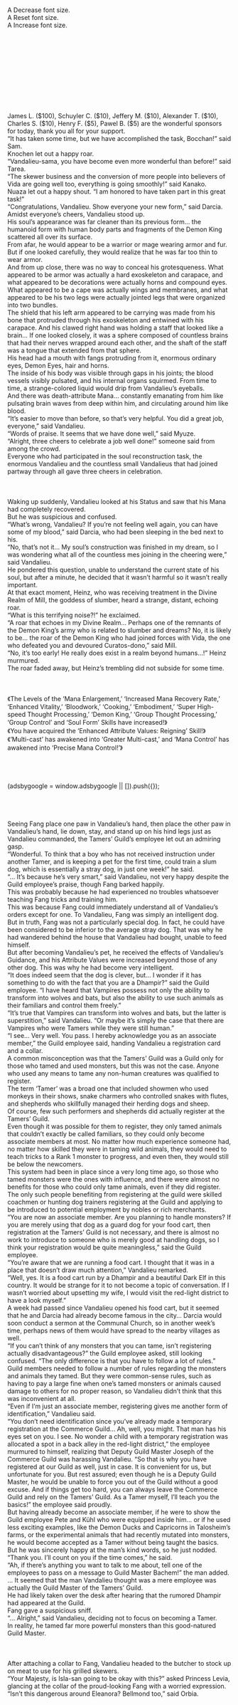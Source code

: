 <br/>
<br/>
<br/>
<br/>
<br/>
<br/>
<br/>
A Decrease font size.<br/>
A Reset font size.<br/>
A Increase font size.<br/>
<br/>
<br/>
<br/>
<br/>
<br/>
<br/>
<br/>
<br/>
<br/>
<br/>
<br/>
James L. ($100), Schuyler C. ($10), Jeffery M. ($10), Alexander T. ($10), Charles S. ($10), Henry F. ($5), Pawel B. ($5) are the wonderful sponsors for today, thank you all for your support.<br/>
“It has taken some time, but we have accomplished the task, Bocchan!” said Sam.<br/>
Knochen let out a happy roar.<br/>
“Vandalieu-sama, you have become even more wonderful than before!” said Tarea.<br/>
“The skewer business and the conversion of more people into believers of Vida are going well too, everything is going smoothly!” said Kanako.<br/>
Nuaza let out a happy shout. “I am honored to have taken part in this great task!”<br/>
“Congratulations, Vandalieu. Show everyone your new form,” said Darcia.<br/>
Amidst everyone’s cheers, Vandalieu stood up.<br/>
His soul’s appearance was far cleaner than its previous form… the humanoid form with human body parts and fragments of the Demon King scattered all over its surface.<br/>
From afar, he would appear to be a warrior or mage wearing armor and fur. But if one looked carefully, they would realize that he was far too thin to wear armor.<br/>
And from up close, there was no way to conceal his grotesqueness. What appeared to be armor was actually a hard exoskeleton and carapace, and what appeared to be decorations were actually horns and compound eyes. What appeared to be a cape was actually wings and membranes, and what appeared to be his two legs were actually jointed legs that were organized into two bundles.<br/>
The shield that his left arm appeared to be carrying was made from his bone that protruded through his exoskeleton and entwined with his carapace. And his clawed right hand was holding a staff that looked like a brain… If one looked closely, it was a sphere composed of countless brains that had their nerves wrapped around each other, and the shaft of the staff was a tongue that extended from that sphere.<br/>
His head had a mouth with fangs protruding from it, enormous ordinary eyes, Demon Eyes, hair and horns.<br/>
The inside of his body was visible through gaps in his joints; the blood vessels visibly pulsated, and his internal organs squirmed. From time to time, a strange-colored liquid would drip from Vandalieu’s eyeballs.<br/>
And there was death-attribute Mana… constantly emanating from him like pulsating brain waves from deep within him, and circulating around him like blood.<br/>
“It’s easier to move than before, so that’s very helpful. You did a great job, everyone,” said Vandalieu.<br/>
“Words of praise. It seems that we have done well,” said Myuze.<br/>
“Alright, three cheers to celebrate a job well done!” someone said from among the crowd.<br/>
Everyone who had participated in the soul reconstruction task, the enormous Vandalieu and the countless small Vandalieus that had joined partway through all gave three cheers in celebration.<br/>
 <br/>
 <br/>
 <br/>
Waking up suddenly, Vandalieu looked at his Status and saw that his Mana had completely recovered.<br/>
But he was suspicious and confused.<br/>
“What’s wrong, Vandalieu? If you’re not feeling well again, you can have some of my blood,” said Darcia, who had been sleeping in the bed next to his.<br/>
“No, that’s not it… My soul’s construction was finished in my dream, so I was wondering what all of the countless mes joining in the cheering were,” said Vandalieu.<br/>
He pondered this question, unable to understand the current state of his soul, but after a minute, he decided that it wasn’t harmful so it wasn’t really important.<br/>
At that exact moment, Heinz, who was receiving treatment in the Divine Realm of Mill, the goddess of slumber, heard a strange, distant, echoing roar.<br/>
“What is this terrifying noise?!” he exclaimed.<br/>
“A roar that echoes in my Divine Realm… Perhaps one of the remnants of the Demon King’s army who is related to slumber and dreams? No, it is likely to be… the roar of the Demon King who had joined forces with Vida, the one who defeated you and devoured Curatos-dono,” said Mill.<br/>
“No, it’s too early! He really does exist in a realm beyond humans…!” Heinz murmured.<br/>
The roar faded away, but Heinz’s trembling did not subside for some time.<br/>
 <br/>
 <br/>
 <br/>
《The Levels of the ‘Mana Enlargement,’ ‘Increased Mana Recovery Rate,’ ‘Enhanced Vitality,’ ‘Bloodwork,’ ‘Cooking,’ ‘Embodiment,’ ‘Super High-speed Thought Processing,’ ‘Demon King,’ ‘Group Thought Processing,’ ‘Group Control’ and ‘Soul Form’ Skills have increased!》<br/>
《You have acquired the ‘Enhanced Attribute Values: Reigning’ Skill!》<br/>
《‘Multi-cast’ has awakened into ‘Greater Multi-cast,’ and ‘Mana Control’ has awakened into ‘Precise Mana Control!’》<br/>
<br/>
<br/>
<br/>
<br/>
(adsbygoogle = window.adsbygoogle || []).push({});<br/>
<br/>
 <br/>
 <br/>
 <br/>
Seeing Fang place one paw in Vandalieu’s hand, then place the other paw in Vandalieu’s hand, lie down, stay, and stand up on his hind legs just as Vandalieu commanded, the Tamers’ Guild’s employee let out an admiring gasp.<br/>
“Wonderful. To think that a boy who has not received instruction under another Tamer, and is keeping a pet for the first time, could train a slum dog, which is essentially a stray dog, in just one week!” he said.<br/>
“… It’s because he’s very smart,” said Vandalieu, not very happy despite the Guild employee’s praise, though Fang barked happily.<br/>
This was probably because he had experienced no troubles whatsoever teaching Fang tricks and training him.<br/>
This was because Fang could immediately understand all of Vandalieu’s orders except for one. To Vandalieu, Fang was simply an intelligent dog.<br/>
But in truth, Fang was not a particularly special dog. In fact, he could have been considered to be inferior to the average stray dog. That was why he had wandered behind the house that Vandalieu had bought, unable to feed himself.<br/>
But after becoming Vandalieu’s pet, he received the effects of Vandalieu’s Guidance, and his Attribute Values were increased beyond those of any other dog. This was why he had become very intelligent.<br/>
“It does indeed seem that the dog is clever, but… I wonder if it has something to do with the fact that you are a Dhampir?” said the Guild employee. “I have heard that Vampires possess not only the ability to transform into wolves and bats, but also the ability to use such animals as their familiars and control them freely.”<br/>
“It’s true that Vampires can transform into wolves and bats, but the latter is superstition,” said Vandalieu. “Or maybe it’s simply the case that there are Vampires who were Tamers while they were still human.”<br/>
“I see… Very well. You pass. I hereby acknowledge you as an associate member,” the Guild employee said, handing Vandalieu a registration card and a collar.<br/>
A common misconception was that the Tamers’ Guild was a Guild only for those who tamed and used monsters, but this was not the case. Anyone who used any means to tame any non-human creatures was qualified to register.<br/>
The term ‘Tamer’ was a broad one that included showmen who used monkeys in their shows, snake charmers who controlled snakes with flutes, and shepherds who skillfully managed their herding dogs and sheep.<br/>
Of course, few such performers and shepherds did actually register at the Tamers’ Guild.<br/>
Even though it was possible for them to register, they only tamed animals that couldn’t exactly be called familiars, so they could only become associate members at most. No matter how much experience someone had, no matter how skilled they were in taming wild animals, they would need to teach tricks to a Rank 1 monster to progress, and even then, they would still be below the newcomers.<br/>
This system had been in place since a very long time ago, so those who tamed monsters were the ones with influence, and there were almost no benefits for those who could only tame animals, even if they did register.<br/>
The only such people benefiting from registering at the guild were skilled coachmen or hunting dog trainers registering at the Guild and applying to be introduced to potential employment by nobles or rich merchants.<br/>
“You are now an associate member. Are you planning to handle monsters? If you are merely using that dog as a guard dog for your food cart, then registration at the Tamers’ Guild is not necessary, and there is almost no work to introduce to someone who is merely good at handling dogs, so I think your registration would be quite meaningless,” said the Guild employee.<br/>
“You’re aware that we are running a food cart. I thought that it was in a place that doesn’t draw much attention,” Vandalieu remarked.<br/>
“Well, yes. It is a food cart run by a Dhampir and a beautiful Dark Elf in this country. It would be strange for it to not become a topic of conversation. If I wasn’t worried about upsetting my wife, I would visit the red-light district to have a look myself.”<br/>
A week had passed since Vandalieu opened his food cart, but it seemed that he and Darcia had already become famous in the city… Darcia would soon conduct a sermon at the Communal Church, so in another week’s time, perhaps news of them would have spread to the nearby villages as well.<br/>
“If you can’t think of any monsters that you can tame, isn’t registering actually disadvantageous?” the Guild employee asked, still looking confused. “The only difference is that you have to follow a lot of rules.”<br/>
Guild members needed to follow a number of rules regarding the monsters and animals they tamed. But they were common-sense rules, such as having to pay a large fine when one’s tamed monsters or animals caused damage to others for no proper reason, so Vandalieu didn’t think that this was inconvenient at all.<br/>
“Even if I’m just an associate member, registering gives me another form of identification,” Vandalieu said.<br/>
“You don’t need identification since you’ve already made a temporary registration at the Commerce Guild… Ah, well, you might. That man has his eyes set on you. I see. No wonder a child with a temporary registration was allocated a spot in a back alley in the red-light district,” the employee murmured to himself, realizing that Deputy Guild Master Joseph of the Commerce Guild was harassing Vandalieu. “So that is why you have registered at our Guild as well, just in case. It is convenient for us, but unfortunate for you. But rest assured; even though he is a Deputy Guild Master, he would be unable to force you out of the Guild without a good excuse. And if things get too hard, you can always leave the Commerce Guild and rely on the Tamers’ Guild. As a Tamer myself, I’ll teach you the basics!” the employee said proudly.<br/>
But having already become an associate member, if he were to show the Guild employee Pete and Kühl who were equipped inside him… or if he used less exciting examples, like the Demon Ducks and Capricorns in Talosheim’s farms, or the experimental animals that had recently mutated into monsters, he would become accepted as a Tamer without being taught the basics.<br/>
But he was sincerely happy at the man’s kind words, so he just nodded.<br/>
“Thank you. I’ll count on you if the time comes,” he said.<br/>
“Ah, if there’s anything you want to talk to me about, tell one of the employees to pass on a message to Guild Master Bachem!” the man added.<br/>
… It seemed that the man Vandalieu thought was a mere employee was actually the Guild Master of the Tamers’ Guild.<br/>
He had likely taken over the desk after hearing that the rumored Dhampir had appeared at the Guild.<br/>
Fang gave a suspicious sniff.<br/>
“… Alright,” said Vandalieu, deciding not to focus on becoming a Tamer.<br/>
In reality, he tamed far more powerful monsters than this good-natured Guild Master.<br/>
 <br/>
 <br/>
 <br/>
After attaching a collar to Fang, Vandalieu headed to the butcher to stock up on meat to use for his grilled skewers.<br/>
“Your Majesty, is Isla-san going to be okay with this?” asked Princess Levia, glancing at the collar of the proud-looking Fang with a worried expression.<br/>
“Isn’t this dangerous around Eleanora? Bellmond too,” said Orbia.<br/>
<br/>
<br/>
<br/>
<br/>
(adsbygoogle = window.adsbygoogle || []).push({});<br/>
<br/>
Isla, who was currently infiltrating the city’s criminal organization, was a Vampire Zombie who had remained low-key for three years after she became an Undead in order to acquire the ‘Eclipse Emperor’s Hound’ Title and receive a collar. Eleanora and Bellmond were Vampires who had showed great effort and dedication in order to receive collars from Vandalieu.<br/>
But surely even they would not be jealous of Fang, who was actually a dog… though nobody could be certain of this.<br/>
But Chipuras was glaring at Fang, his jealousy practically glowing.<br/>
“This dog wears a collar that I, Chipuras, the former ‘Fine Dog’ of the Five Hounds, am no longer able to wear…!” he groaned.<br/>
He had also been a Vampire when he was alive, one of Isla and Bellmond’s colleagues.<br/>
“Chipuras, your tone has not quite become unpleasant, but control yourself. I’ll tell Isla and the others when they come to the house, so it’s essentially fine,” said Vandalieu.<br/>
“Boss, are you trying to say that things are not actually fine?” said Kimberley.<br/>
“I think I’ll look for a good opportunity to invite them here, and thank them for their hard work,” Vandalieu whispered.<br/>
If I make collars out of Spirit Silver, would Ghosts be able to wear them? he wondered as he entered the butcher’s store.<br/>
Though it was called a butcher’s store, the store that Vandalieu was using was actually a meat wholesale store that was used by business owners as well as ordinary customers. The scene inside was rather graphic, with uncut meat hung from hooks descending from the ceiling and employees using knives to carve chunks of meat as their customers had ordered.<br/>
“Excuse me, could I please have some meat to be used for skewers? I’d like Horn Rabbit and Giant Rat, as well as Giga bird meat if you have it,” Vandalieu said to one of the store’s workers.<br/>
He was making the same order as last time, and the workers knew his face, so this wouldn’t cause any problems. The store’s manager would tell him, “Here you are,” and hand him meat wrapped in dried leaves or skins, and Vandalieu would pay him in exchange.<br/>
That’s what should have happened.<br/>
But today, the store manager had a sour look on his face, and he made no effort to wrap any meat.<br/>
“… Sorry, we’re sold out,” he said.<br/>
“Sold out?” Vandalieu repeated. “Then what is that Giant Rat meat that’s hanging over there?”<br/>
“Th-that’s… reserved for another customer. Can’t sell it to you!”<br/>
“Then what about that Horn Rabbit thigh there?”<br/>
“Th-this was butchered by a rookie and it’s damaged! I can’t sell it to customers!”<br/>
“Then could I please have that wild boar meat over there?”<br/>
“Th-that’s left over from yesterday! It’s gone bad! I can’t hand it to you!”<br/>
“Then I’ll take that bear meat over there, even though bear meat has a distinct, unusual flavor that makes some people dislike it.”<br/>
“That’s… Wait, why can a kid like you tell different cuts of meat apart?!” the store manager demanded.<br/>
“Even if you ask me that, I can only answer that I can because I can,” Vandalieu replied calmly.<br/>
Perhaps attempting to make the best use of limited ingredients and funds in a new environment had been a good experience for Vandalieu; his ‘Cooking’ Skill had recently risen to Level 8. He was skilled enough to be able to work at a first-rate restaurant.<br/>
He might not have been able to recognize ingredients that he had never seen before in his life, but it wasn’t hard for him to tell apart meats that he had experience in preparing before from their external appearance and the blood vessels that were left.<br/>
Perhaps realizing this, the store manager’s face was twisted in a complicated expression.<br/>
“… The cuts we have in stock now aren’t really rare, but you can tell them apart, huh, kid,” he sighed.<br/>
But it seemed that he had no intent of fulfilling Vandalieu’s order.<br/>
“I’m sorry, but I can’t sell you our meat. If this was the only butcher’s store in the city, I’d tough it out, but there are other butchers around. I can’t go against him,” he said, hanging his head. “That’s how it is. This isn’t something that an adult should be doing to a kid like you, but…”<br/>
Vandalieu stared at the top of the man’s lowered head for a few seconds, and then lowered his own head in return. “I understand. I’m sorry for being so demanding.”<br/>
And with no further complaints, he quietly turned to leave the store.<br/>
The store manager hastily called out to him. “The other butchers will be no good, too! The same might apply for the fish markets, too. But maybe things might work out if you talk directly to the Adventurers’ Guild. We stock our meat from the Adventurers’ Guild as well as hunters!”<br/>
“I see. Thank you,” said Vandalieu.<br/>
He stepped out of the store, patted Fang who was waiting for him outside, and headed for the Adventurers’ Guild.<br/>
“Your Majesty, what is going on?” asked Princess Levia.<br/>
“I think Joseph’s harassment has gone a step up,” said Vandalieu. “He’s put pressure on every wholesale store so that they won’t sell any ingredients to me.”<br/>
“Huh?! Isn’t that really bad?!” Princess Levia exclaimed in shock.<br/>
“Van-kun, the guards! Let’s report him to the guards! If you can’t be bothered with that, I’ll just drown him!” said Orbia, enraged.<br/>
“No, I think reporting him would be pretty pointless,” Kimberley said, trying to calm Orbia down. “This Commerce Guild Deputy Guild Master is definitely used to doing things like this. I have no doubt that he’s made sure not to leave any paper trails that could be used as evidence. Even for the old man running the butcher’s store, he probably just sent a messenger to verbally threaten him not to sell Boss any meat.”<br/>
“If he has done that, then he can simply pretend that he knows nothing in the event that an investigation actually happens. I used such methods often myself,” Chipuras added.<br/>
“Chipuras-san…” Princess Levia said quietly, sounding disappointed.<br/>
“That is how it is, so, Vandalieu-sama! Let us make the decision to dispose of Joseph! He is harassing us without hesitation; it is clear that he intends to force us into a situation where the food cart cannot operate, and make us fail the review!” Chipuras insisted.<br/>
“Well, I will add ‘probably’ just in case, but I do think it’s almost certainly the work of Joseph and his underlings, but…” said Vandalieu, nodding.<br/>
There was only circumstantial proof, but Joseph was probably the only one who could pressure stores that sold food ingredients but not the Adventurers’ Guild.<br/>
“But it’s not like we will be able to buy ingredients again right away after we bury Joseph… Even if we killed him and had Isla take his place with ‘Shapeshift,’ it would be troublesome having her constantly keep up a convincing act,” said Vandalieu. “And if something were to happen to Joseph, the first person the investigators would suspect is me, the suspicious Dhampir,” he added.<br/>
He was fully aware of how suspicious he was, which was why he advocated for continuing to leave Joseph be.<br/>
“In terms of appearances, it would be best for something to happen to Joseph after we’ve put this city behind us,” he said.<br/>
“… Very well. After all, there are no problems if we procure ingredients from the Adventurers’ Guild,” said Chipuras. “It may become somewhat more expensive, but we simply need to provide Miles with plenty of money in advance for purchasing skewers.”<br/>
“You’re right,” said Orbia. “If we just bear with it for now…”<br/>
“He’s the one who is in a pitiful situation,” Kimberley said with an evil cackle.<br/>
“Everyone, please suppress your bloodthirst. It’s making Fang nervous,” said Vandalieu. “And it would be troublesome if some adventurers were to take notice.”<br/>
Vandalieu reached the Adventurers’ Guild, and he had Fang wait outside once more. There was a general rule that tamed creatures could not be taken into Guilds.<br/>
Fang, who still hadn’t lost his hatred of humans, let out a dissatisfied whimper. But this was something that couldn’t be helped.<br/>
“Orbia, please stay with Fang,” said Vandalieu.<br/>
“Okay!” said Orbia, turning to Fang. “Look, I’m with you, so don’t worry about anything,” she whispered in his ear while still keeping herself invisible.<br/>
Leaving Fang to her, Vandalieu entered the Guild.<br/>
It was near noon, so there weren’t many people in the Adventurers’ Guild. Even so, perhaps because there were many who had heard the rumors of Vandalieu, the adventurers looking at the commission board and employees behind the counter turned and looked at him curiously.<br/>
But thanks to this fame, there were no adventurers who came to pick a fight with Vandalieu, which was fortunate because he was currently accompanied by a group of Ghosts in bad moods.<br/>
Vandalieu picked one of the receptionists at random and approached.<br/>
“Welcome to the Adventurers’ Guild. Please state your business,” the receptionist said.<br/>
“Hello, I want to buy some meat for consumption. Do you have any leftover meat?” Vandalieu asked, showing her his temporary registration card from the Commerce Guild.<br/>
“I’m sorry, at this time of day, meat is a little…”<br/>
The receptionist’s response was unfavorable. Vandalieu and his companions thought for a moment that Joseph had somehow put pressure on the Adventurers’ Guild as well, but… it seemed that it was just a matter of it being the wrong time of day.<br/>
Naturally, the meat sold by the Adventurers’ Guild was meat that was hunted and brought in by adventurers. Many of these adventurers accepted requests in the morning and returned to the city before the sun set. Thus, the Adventurers’ Guild’s wholesale store would only become stocked with meat in the afternoon. It wasn’t even noon yet, so it was too early.<br/>
There were some adventurers who would return in the early hours of the morning, but it was too late to buy the meat that was brought in by those adventurers.<br/>
Meat was a raw product, so the Adventurers’ Guild made an effort to trade it to other wholesale stores and restaurants before it spoiled. As a result, there was no substantial inventory of meat left.<br/>
“Then is it possible to purchase the parts that are brought in as proof of monster extermination?” Vandalieu asked the receptionist.<br/>
He had given up on acquiring ordinary meat, and was wondering if he could get his hands on the monster parts that adventurers handed in at the Adventurers’ Guild as proof of having exterminated the monsters.<br/>
Most monster parts used for this purpose were ears, tails, pointed tips among other things that were not suited for consumption, but were rather used for alchemy. But considering that the food carts of the slums served Goblin and Kobold ears, as well as meatballs containing things such as minced Giant Rat tails, it was possible to purchase them.<br/>
This would save the Adventurers’ Guild having to purchase the fuel necessary to dispose of them by incineration, so it apparently sold these parts almost for free as a charitable gesture.<br/>
Vandalieu had once wondered how the Adventurers’ Guild told apart the races of the monsters that such ears had belonged to, and what the Guild did with the ears once it purchased them. This was the answer to one of those questions.<br/>
“I’m sorry. The buyers for those are already decided,” the receptionist said.<br/>
It seemed that there was already an existing arrangement for the sale of these parts. Even though they were parts intended only as proof of extermination, and sold almost for free, there wasn’t an unlimited supply of them. Thus, a list of buyers was decided in advance, and the parts that were brought in were divided evenly among them.<br/>
“Umm… Would you like to make a commission?” the receptionist suggested. “If you’re lucky, I think you might be able to acquire some ingredients within a few hours.”<br/>
“I’m grateful for your suggestion, but that would be difficult,” said Vandalieu.<br/>
There were almost no adventurers currently inside the Guild. Even if Vandalieu were to make a commission, there wouldn’t be any adventurers willing to rush out to acquire Giant Rat and Horn Rabbit meat within such a short timeframe, especially since they wouldn’t even be paid much for it.<br/>
It would probably be possible if Vandalieu were to offer an abnormally high reward for it, but… that expense would have to be written in his ledger, which would be bad for when the ledger was inspected in spring.<br/>
“Thank you. I’ll come back if I need anything else,” said Vandalieu, giving a bow and turning to leave.<br/>
“We will be eagerly awaiting your next visit,” the receptionist said.<br/>
Vandalieu stepped outside.<br/>
“What shall you do? Will you keep the food cart closed for today and come back to buy ingredients in the afternoon?” asked Princess Levia.<br/>
“Or will you change plans entirely and go with the Tamers’ Guild? Unlike the Commerce Guild’s employees, the Guild Master seems friendly,” said Chipuras.<br/>
“No… That would kind of make it seem like I’ve lost to Joseph, which feels bad. This food cart business that we’ve all started together can’t stumble over a small bit of harassment like this,” said Vandalieu. “Let’s get some ingredients, even if we have to do it by force.”<br/>
 <br/>
 <br/>
 <br/>
That day, Kest was watching the city’s gate, unable to shake off a bad feeling that he had right now.<br/>
When he had taken over for the senior guard Aggar, who had been on morning duty, Aggar had been in a strangely good mood. Kest had even heard him disturbingly mutter, “With this, that woman will be mine soon.”<br/>
By ‘that woman,’ surely he doesn’t mean Darcia-san, the woman who was Vandalieu’s mother? I think that even Senpai wouldn’t dare to try and lay his hands on a woman that someone as big as the ‘Starving Wolf’ has got his eyes on… No, wait, are Darcia-san and Vandalieu really alright when the ‘Starving Wolf’ has his eyes on them?! Kest wondered to himself. But as long as they’ve got their food cart open in that spot, they can’t help but get involved with the ‘Starving Wolf’… Ah, I’m so powerless.<br/>
Though Kest was focused on his duties, his thoughts were in turmoil.<br/>
“… Kest, do something about your ears and your tail,” one of the other guards warned him.<br/>
“Huh?! Ah, I’m sorry!” Kest said, hastily straightening out his ears and tail.<br/>
It seemed that they had given away the anxiousness in his mind.<br/>
“Well, there’s nobody passing through at the moment, so it’s fine… Wait, there are some people passing through,” said the other guard, who was a serious superior unlike Aggar.<br/>
Kest turned around and saw a boy pulling a cart… Vandalieu, the source of his troubles, and a dog that he had seen before.<br/>
“Hello,” said Vandalieu.<br/>
“V-Vandalieu-kun?! W-what’s the matter? Has something happened?!” Kest asked, flustered and worried that Vandalieu had finally broken under the harassment he was receiving and was now leaving the city.<br/>
“Calm down, you’re still on duty!” the senior guard warned him, then turned to Vandalieu. “… Are you leaving the city?” he asked.<br/>
“Yes, to fill up my stocks a little,” said Vandalieu.<br/>
Kest looked down at Vandalieu’s cart and saw that it contained no belongings of any sort; it was completely empty.<br/>
“Ah, stocking up for your food cart. I see, I thought… No, never mind. Make sure not to stray too far from the highway. And sometimes Goblins and other weak monsters come out even in ordinary grasslands and woods, so be careful. No matter how trustworthy your guard dog is, don’t let your guard down,” said Kest.<br/>
Fang looked at Kest and gave a few barks.<br/>
Kest interpreted these as “Leave it to me!” and patted Fang’s head.<br/>
“Take good care of your master,” he said.<br/>
“Kest, I know he’s an acquaintance, but check his identification before you let him out,” the senior guard sighed.<br/>
Vandalieu showed the senior guard his two pieces of identification.<br/>
The guard raised his brows in surprise. “You have not only a temporary registration card at the Commerce Guild, but also an associate membership at the Tamers’ Guild? I’m surprised you managed to tame something in such a short time,” he said. “If you belong to the Tamers’ Guild, the toll fee is reduced by five Baums, whether you’re a full member or an associate member. Since you’re underage, you can pass for free. Make sure you’re back before the sun sets.”<br/>
“Yes, thank you,” said Vandalieu, giving a small nod as he took his identification cards back.<br/>
With that, he left the city, dragging his empty cart behind him.<br/>
“By the way, he said he’s filling his stocks… What does he need to stock up on?” the senior guard asked Kest as he watched Vandalieu leave.<br/>
“Herbs for his sauce, I think,” Kest assumed. “It has quite an unusual flavor… He’s probably going to harvest the herbs for it somewhere.”<br/>
“I see. The Dark Elf’s rumored secret sauce, huh. Maybe I should go and buy one of those skewers sometime,” the senior guard said with a nod, satisfied by this explanation.<br/>
 <br/>
 <br/>
 <br/>
But meanwhile, Vandalieu was headed not for the grasslands, but the Devil’s Nest closest to the city.<br/>
Morksi was a commerce city; it didn’t have wide open farmlands. Thus, its food was supplied through purchasing large quantities of it, as well as hunting and gathering.<br/>
A part of that was hunting in the Devil’s Nests. In fact, the city of Morksi had been originally built in this location that was close to multiple Devil’s Nests for the purposes of harvesting their resources.<br/>
“Now then… we can’t be too far away from the city, so I suppose I’ll make this lake and forest into a Devil’s Nest. I’ll have to re-examine the surveillance around the city later,” said Vandalieu as he loosened Fang’s collar and held his hand out towards him.<br/>
Fang gave Vandalieu a confused look, panting with his tongue hanging out.<br/>
“Well, Fang, the experiment is coming to an end. Thanks to you, I’ve learned that animals will not transform into monsters by spending a week living with me in a human society. So… we’re moving onto the next experiment,” said Vandalieu.<br/>
He extended his claws and made a cut on his own arm.<br/>
Blood welled up and began dripping onto the ground.<br/>
“This is an experiment to see if ordinary animals that were not born through Undead reproduction experiments will be transformed by a part of me.”<br/>
Fang sniffed Vandalieu’s blood-covered arm a few times, then began licking the blood up.<br/>
Once he was finished, creaking noises began coming from his body.<br/>
Becoming much more physically huge than he was before, Fang let out a powerful roar. The loosened collar fit his neck perfectly now.<br/>
Giving a satisfied nod, Vandalieu patted Fang in thanks, and then directed him deeper into the Devil’s Nest.<br/>
“It seems that your mutation has gone well, so shall we do some Leveling while we hunt?” said Vandalieu.<br/>
Fang, now the size of a large-breed dog, gave a proud bark then ran off in excitement.<br/>
“Ah, wait for me,” said Vandalieu, calling after him.<br/>
 <br/>
 <br/>
 <br/>
With a bark and a growl, Fang leapt out of the brush to attack the monster that was his target… A Giant Horn Rabbit.<br/>
The monster raised its horns and charged at Fang in return.<br/>
Giant Horn Rabbits were monsters that had progressed from Rank 1 Horn Rabbits, and they had the exact same appearance except that they were as big as large dogs.<br/>
They also changed from an herbivorous diet into an omnivorous one upon their Rank increase, but they were cowardly monsters that ate mainly insects and small animals as well as plants like ordinary Horn Rabbits.<br/>
But the horns on their heads were sharp and solid. Being stabbed by them could be fatal.<br/>
In self-defense, the Giant Horn Rabbit swung its horns at Fang, who was about the same size as it.<br/>
Fang barked and flinched as the horns struck the side of his face. The Horn Rabbit was surprised that its desperate attack had landed, but it decided to use this opportunity to neutralize its attacker. Lowering its horns, it began to charge.<br/>
Its powerful hind legs tensed with strength.<br/>
But Vandalieu ran onto the scene.<br/>
“‘Sharp Tongue.’”<br/>
His ‘Unarmed Fighting Technique’ martial skill… his extended, sharpened tongue, pierced the Giant Horn Rabbit’s head and ended its life.<br/>
Fang whimpered.<br/>
“Bad boy, Fang. We came here to hunt everyone’s dinner and ingredients to use for the skewers. What are we going to do if you eat the monster?” said Vandalieu, scolding Fang.<br/>
Fang’s seniors came out from inside Vandalieu to tell him off as well.<br/>
“Don’t go leaping out when you’ve never fought a monster before,” said Quinn.<br/>
“Don’t get… carried away,” said Eisen.<br/>
Pete made some disappointing clicking noises.<br/>
Fang whimpered, and his ears drooped.<br/>
“I know that you can feel the power filling you up. But no matter how powerful you are, you can’t win if you have no experience. Watch everyone else except me to learn and gain some combat experience,” Quinn continued.<br/>
“Quinn doesn’t fight herself… Do your best,” said Eisen.<br/>
Kühl made some encouraging wobbling noises.<br/>
“Quinn, Eisen. Kühl has finished draining the blood, so I’ll start disassembling the corpse,” said Vandalieu, seeing that Fang seemed to have learned his lesson. “Ah, Fang, please go and fetch the cart. I left it behind.”<br/>
Fang gave a bark.<br/>
And so, Vandalieu and the others began their tasks.<br/>
Though Fang had mutated into a Rank 2 Demon Dog, life had only just begun for him.<br/>
 <br/>
 <br/>
 <br/>
<br/>
Name: Fang<br/>
Rank: 2<br/>
Race: Demon Dog<br/>
Level: 0<br/>
Passive skills:<br/>
<br/>
Night Vision<br/>
Superhuman Strength: Level 1<br/>
Detect Presence: Level 1<br/>
Intuition: Level 1<br/>
Self-enhancement: Guidance: Level 1<br/>
<br/>
<br/>
Active skills:<br/>
<br/>
Silent Steps: Level 1<br/>
<br/>
<br/>
Unique skills:<br/>
<br/>
ヴァ■■■■’s Divine Protection [Va]<br/>
<br/>
<br/>
<br/>
<br/>
Want to support Yoshi's translations? Head over to the Donations Page<br/>
  <br/>
<br/>
<br/>

